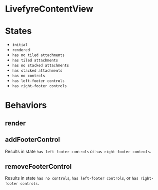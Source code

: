 # LivefyreContentView

# States
* ```initial```
* ```rendered```
* ```has no tiled attachments```
* ```has tiled attachments```
* ```has no stacked attachments```
* ```has stacked attachments```
* ```has no controls```
* ```has left-footer controls```
* ```has right-footer controls```

# Behaviors
## render

## addFooterControl
Results in state ```has left-footer controls``` or ```has right-footer controls```.

## removeFooterControl
Results in state ```has no controls```, ```has left-footer controls```, or ```has right-footer controls```.